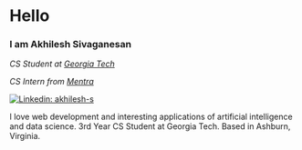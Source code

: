 # Hello
### I am Akhilesh Sivaganesan

*CS Student at [Georgia Tech](https://www.gatech.edu/)*

*CS Intern from [Mentra](https://www.mentra.me/)*

[![Linkedin: akhilesh-s](https://img.shields.io/badge/-Akhilesh%20Sivaganesan-blue?style=flat-square&logo=Linkedin&logoColor=white&link=https://www.linkedin.com/in/akhilesh-s/)](https://www.linkedin.com/in/akhilesh-s/)

I love web development and interesting applications of artificial intelligence and data science. 3rd Year CS Student at Georgia Tech. Based in Ashburn, Virginia.



<!--
**akhilesh-sivaganesan/akhilesh-sivaganesan** is a ✨ _special_ ✨ repository because its `README.md` (this file) appears on your GitHub profile.

Here are some ideas to get you started:

- 🔭 I’m currently working on ...
- 🌱 I’m currently learning ...
- 👯 I’m looking to collaborate on ...
- 🤔 I’m looking for help with ...
- 💬 Ask me about ...
- 📫 How to reach me: ...
- 😄 Pronouns: ...
- ⚡ Fun fact: ...
-->
